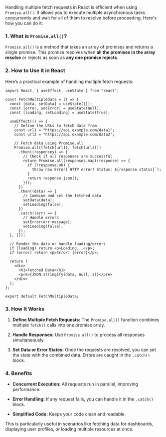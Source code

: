 Handling multiple fetch requests in React is efficient when using `Promise.all()`. 
It allows you to execute multiple asynchronous tasks concurrently and wait for all of them to resolve before proceeding. Here's how you can do it:

### **1. What is** `Promise.all()`**?**

`Promise.all()` is a method that takes an array of promises and returns a single promise. This promise resolves when **all the promises in the array resolve** or rejects as soon as **any one promise rejects**.

### **2. How to Use It in React**

Here’s a practical example of handling multiple fetch requests:

```
import React, { useEffect, useState } from "react";

const FetchMultipleData = () => {
  const [data, setData] = useState([]);
  const [error, setError] = useState(null);
  const [loading, setLoading] = useState(true);

  useEffect(() => {
    // Define the URLs to fetch data from
    const url1 = "https://api.example.com/data1";
    const url2 = "https://api.example.com/data2";

    // Fetch data using Promise.all
    Promise.all([fetch(url1), fetch(url2)])
      .then((responses) => {
        // Check if all responses are successful
        return Promise.all(responses.map((response) => {
          if (!response.ok) {
            throw new Error(`HTTP error! Status: ${response.status}`);
          }
          return response.json();
        }));
      })
      .then((data) => {
        // Combine and set the fetched data
        setData(data);
        setLoading(false);
      })
      .catch((err) => {
        // Handle errors
        setError(err.message);
        setLoading(false);
      });
  }, []);

  // Render the data or handle loading/errors
  if (loading) return <p>Loading...</p>;
  if (error) return <p>Error: {error}</p>;

  return (
    <div>
      <h1>Fetched Data</h1>
      <pre>{JSON.stringify(data, null, 2)}</pre>
    </div>
  );
};

export default FetchMultipleData;

```

### **3. How It Works**

1. **Define Multiple Fetch Requests:** The `Promise.all()` function combines multiple `fetch()` calls into one promise array.
    
2. **Handle Responses:** Use `Promise.all()` to process all responses simultaneously.
    
3. **Set Data or Error States:** Once the requests are resolved, you can set the state with the combined data. Errors are caught in the `.catch()` block.

### **4. Benefits**

- **Concurrent Execution:** All requests run in parallel, improving performance.
    
- **Error Handling:** If any request fails, you can handle it in the `.catch()` block.
    
- **Simplified Code:** Keeps your code clean and readable.
    

This is particularly useful in scenarios like fetching data for dashboards, displaying user profiles, or loading multiple resources at once.
